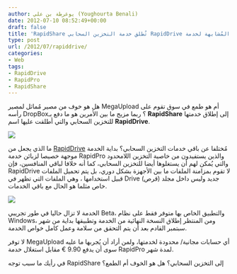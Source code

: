 ```yaml
---
author: يوغرطة بن علي (Youghourta Benali)
date: 2012-07-10 08:52:49+00:00
draft: false
title: 'RapidShare تُطلق خدمة التخزين السحابي RapidDrive المُشابهة لخدمة DropBox  '
type: post
url: /2012/07/rapiddrive/
categories:
- Web
tags:
- RapidDrive
- RapidPro
- RapidShare
---
```


هل هو خوف من مصير مُماثل لمصير MegaUpload أم هو طمع في سوق تقوم على رأسه DropBox؟ ربما مزيج ما بين الأمرين هو ما دفع بـ **RapidShare** إلى إطلاق خدمتها للتخزين السحابي والتي أطلقت عليها اسم **RapidDrive**.




[![](http://www.it-scoop.com/wp-content/uploads/2012/07/rapiddrive_screen1.png)
](http://www.it-scoop.com/wp-content/uploads/2012/07/rapiddrive_screen1.png)




ما الذي يجعل من [RapidDrive](https://www.rapidshare.com/#!tools_rapiddrive) مُختلفا عن باقي خدمات التخزين السحابي؟ بداية الخدمة موجهة خصيصا لزبائن خدمة RapidPro والذين يستفيدون من خاصية التخزين اللامحدود والتي يُمكن لهم أن يستغلوها أيضا للتخزين السحابي، كما أنه خلافا لباقي المنافسين، فإن RapidDrive لا تقوم بمزامنة الملفات ما بين الأجهزة بشكل دوري، بل يتم تحميل الملفات قبيل استخدامها ، وهي الملفات التي تظهر في Drive (قرص) جديد وليس داخل مجلد خاص مثلما هو الحال مع باقي الخدمات.




[![](http://www.it-scoop.com/wp-content/uploads/2012/07/rapiddrive_screen5.png)
](http://www.it-scoop.com/wp-content/uploads/2012/07/rapiddrive_screen5.png)




الخدمة لا تزال حاليا في طور تجريبي Beta، والتطبيق الخاص بها متوفر فقط على نظام Windows، ومن المنتظر إطلاق النسخة النهائية من الخدمة وتطبيقها بداية من شهر سبتمبر القادم بعد أن يتم التحقق من سلامة وعمل كامل خواص الخدمة.




لا توفر MegaUpload أي حسابات مجانية/ محدودة لخدمتها، ولمن أراد أن يُجربها ما عليه سوى أن يدفع 9.90 € مقابل استغلال خدمة RapidPro لمدة شهر.




في رأيك ما سبب توجه RapidShare إلى التخزين السحابي؟ هل هو الخوف أم الطمع؟
